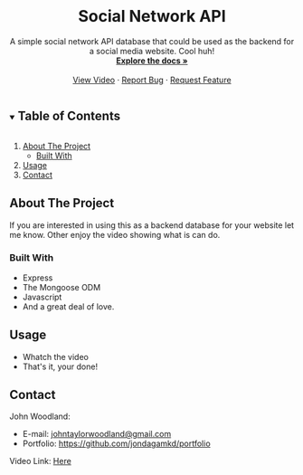 <!--
*** Thanks for checking out the Best-README-Template. If you have a suggestion
*** that would make this better, please fork the repo and create a pull request
*** or simply open an issue with the tag "enhancement".
*** Thanks again! Now go create something AMAZING! :D
***
***
***
*** To avoid retyping too much info. Do a search and replace for the following:
*** GarciaE89, text-me-today, twitter_handle, email, Text-Me-Today, project_description
-->



<!-- PROJECT SHIELDS -->
<!--
*** I'm using markdown "reference style" links for readability.
*** Reference links are enclosed in brackets [ ] instead of parentheses ( ).
*** See the bottom of this document for the declaration of the reference variables
*** for contributors-url, forks-url, etc. This is an optional, concise syntax you may use.
*** https://www.markdownguide.org/basic-syntax/#reference-style-links
-->






<!-- PROJECT LOGO -->
<br />
<p align="center">

  <h1 align="center">Social Network API</h1>

  <p align="center">
    A simple social network API database that could be used as the backend for a social media website.  Cool huh!
    <br />
    <a href="https://github.com/jondagamkd/SocialNetwork-API"><strong>Explore the docs »</strong></a>
    <br />
    <br />
    <a href="/">View Video</a>
    ·
    <a href="https://github.com/GarciaE89/SocialNetwork-API/issues">Report Bug</a>
    ·
    <a href="https://github.com/GarciaE89/SocialNetwork-API/issues">Request Feature</a>
  </p>
</p>



<!-- TABLE OF CONTENTS -->
<details open="open">
  <summary><h2 style="display: inline-block">Table of Contents</h2></summary>
  <ol>
    <li>
      <a href="#about-the-project">About The Project</a>
      <ul>
        <li><a href="#built-with">Built With</a></li>
      </ul>
    </li>
    <li><a href="#usage">Usage</a></li>
    <li><a href="#contact">Contact</a></li>
  </ol>
</details>



<!-- ABOUT THE PROJECT -->
## About The Project

If you are interested in using this as a backend database for your website let me know.  Other enjoy the video showing what is can do.


### Built With

* Express
* The Mongoose ODM
* Javascript
* And a great deal of love.


<!-- USAGE EXAMPLES -->
## Usage

* Whatch the video 
* That's it, your done!



<!-- CONTACT -->
## Contact

John Woodland: 
* E-mail: johntaylorwoodland@gmail.com
* Portfolio: https://github.com/jondagamkd/portfolio


Video Link: [Here](https://github.com/GarciaE89/text-me-today)


